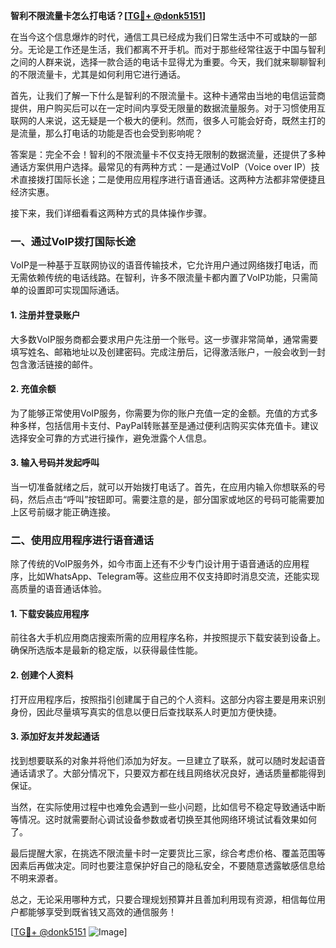 **智利不限流量卡怎么打电话？[[TG💪+ @donk5151](https://t.me/s/donk5151)]**

在当今这个信息爆炸的时代，通信工具已经成为我们日常生活中不可或缺的一部分。无论是工作还是生活，我们都离不开手机。而对于那些经常往返于中国与智利之间的人群来说，选择一款合适的电话卡显得尤为重要。今天，我们就来聊聊智利的不限流量卡，尤其是如何利用它进行通话。

首先，让我们了解一下什么是智利的不限流量卡。这种卡通常由当地的电信运营商提供，用户购买后可以在一定时间内享受无限量的数据流量服务。对于习惯使用互联网的人来说，这无疑是一个极大的便利。然而，很多人可能会好奇，既然主打的是流量，那么打电话的功能是否也会受到影响呢？

答案是：完全不会！智利的不限流量卡不仅支持无限制的数据流量，还提供了多种通话方案供用户选择。最常见的有两种方式：一是通过VoIP（Voice over IP）技术直接拨打国际长途；二是使用应用程序进行语音通话。这两种方法都非常便捷且经济实惠。

接下来，我们详细看看这两种方式的具体操作步骤。

### 一、通过VoIP拨打国际长途

VoIP是一种基于互联网协议的语音传输技术，它允许用户通过网络拨打电话，而无需依赖传统的电话线路。在智利，许多不限流量卡都内置了VoIP功能，只需简单的设置即可实现国际通话。

#### 1. 注册并登录账户
大多数VoIP服务商都会要求用户先注册一个账号。这一步骤非常简单，通常需要填写姓名、邮箱地址以及创建密码。完成注册后，记得激活账户，一般会收到一封包含激活链接的邮件。

#### 2. 充值余额
为了能够正常使用VoIP服务，你需要为你的账户充值一定的金额。充值的方式多种多样，包括信用卡支付、PayPal转账甚至是通过便利店购买实体充值卡。建议选择安全可靠的方式进行操作，避免泄露个人信息。

#### 3. 输入号码并发起呼叫
当一切准备就绪之后，就可以开始拨打电话了。首先，在应用内输入你想联系的号码，然后点击“呼叫”按钮即可。需要注意的是，部分国家或地区的号码可能需要加上区号前缀才能正确连接。

### 二、使用应用程序进行语音通话

除了传统的VoIP服务外，如今市面上还有不少专门设计用于语音通话的应用程序，比如WhatsApp、Telegram等。这些应用不仅支持即时消息交流，还能实现高质量的语音通话体验。

#### 1. 下载安装应用程序
前往各大手机应用商店搜索所需的应用程序名称，并按照提示下载安装到设备上。确保所选版本是最新的稳定版，以获得最佳性能。

#### 2. 创建个人资料
打开应用程序后，按照指引创建属于自己的个人资料。这部分内容主要是用来识别身份，因此尽量填写真实的信息以便日后查找联系人时更加方便快捷。

#### 3. 添加好友并发起通话
找到想要联系的对象并将他们添加为好友。一旦建立了联系，就可以随时发起语音通话请求了。大部分情况下，只要双方都在线且网络状况良好，通话质量都能得到保证。

当然，在实际使用过程中也难免会遇到一些小问题，比如信号不稳定导致通话中断等情况。这时就需要耐心调试设备参数或者切换至其他网络环境试试看效果如何了。

最后提醒大家，在挑选不限流量卡时一定要货比三家，综合考虑价格、覆盖范围等因素后再做决定。同时也要注意保护好自己的隐私安全，不要随意透露敏感信息给不明来源者。

总之，无论采用哪种方式，只要合理规划预算并且善加利用现有资源，相信每位用户都能够享受到既省钱又高效的通信服务！

[[TG💪+ @donk5151](https://t.me/s/donk5151) ![Image](https://i.postimg.cc/rwNCRYN7/Snipaste-2025-04-30-17-27-05.png)]
